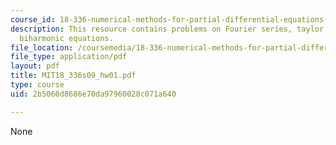 ```yaml
---
course_id: 18-336-numerical-methods-for-partial-differential-equations-spring-2009
description: This resource contains problems on Fourier series, taylor series, and
  biharmonic equations.
file_location: /coursemedia/18-336-numerical-methods-for-partial-differential-equations-spring-2009/2b5060d8686e70da97960028c071a640_MIT18_336s09_hw01.pdf
file_type: application/pdf
layout: pdf
title: MIT18_336s09_hw01.pdf
type: course
uid: 2b5060d8686e70da97960028c071a640

---
```

None